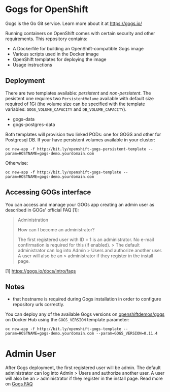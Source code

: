 # Gogs for OpenShift
Gogs is the Go Git service. Learn more about it at https://gogs.io/

Running containers on OpenShift comes with certain security and other
requirements. This repository contains:

* A Dockerfile for building an OpenShift-compatible Gogs image
* Various scripts used in the Docker image
* OpenShift templates for deploying the image
* Usage instructions

## Deployment
There are two templates available: _persistent_ and _non-persistent_. The pesistent one requires two `PersistentVolume` available with default size required of 1Gi (the volume size can be specified with the template variables: `GOGS_VOLUME_CAPACITY` and `DB_VOLUME_CAPACITY`).

* gogs-data 
* gogs-postgres-data

Both templates will provision two linked PODs: one for GOGS and other for Postgresql DB. If your have persistent volumes available in your cluster:

```
oc new-app -f http://bit.ly/openshift-gogs-persistent-template --param=HOSTNAME=gogs-demo.yourdomain.com
```

Otherwise:
```
oc new-app -f http://bit.ly/openshift-gogs-template --param=HOSTNAME=gogs-demo.yourdomain.com
```
## Accessing GOGs interface
You can access and manage your GOGs app creating an admin user as described in GOGs' official FAQ [1]:

> Administration
> 
> How can I become an administrator?
> 
> The first registered user with ID = 1 is an administrator. No e-mail confirmation is required for this (if enabled). > The default administrator can log into Admin > Users and authorize another user. A user will also be an > administrator if they register in the install page.

[1] https://gogs.io/docs/intro/faqs

## Notes
 * that hostname is required during Gogs installation in order to configure repository urls correctly.

You can deploy any of the available Gogs versions on [openshiftdemos/gogs](https://hub.docker.com/r/openshiftdemos/gogs/tags/) on Docker Hub using the ```GOGS_VERSION``` template parameter:
```
oc new-app -f http://bit.ly/openshift-gogs-template --param=HOSTNAME=gogs-demo.yourdomain.com --param=GOGS_VERSION=0.11.4
```

# Admin User
After Gogs deployment, the first registered user will be admin. The default administrator can log into Admin > Users and authorize another user. A user will also be an > administrator if they register in the install page. Read more on [Gogs FAQ](https://gogs.io/docs/intro/faqs#how-can-i-become-an-administrator%3F)